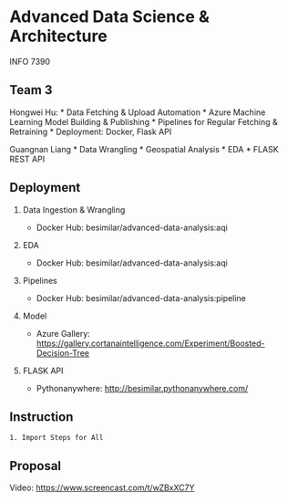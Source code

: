 # Advanced Data Science & Architecture
INFO 7390

## Team 3
Hongwei Hu:
	* Data Fetching & Upload Automation
	* Azure Machine Learning Model Building & Publishing
	* Pipelines for Regular Fetching & Retraining
	* Deployment: Docker, Flask API

Guangnan Liang
	* Data Wrangling
	* Geospatial Analysis
	* EDA
	* FLASK REST API

## Deployment
1. Data Ingestion & Wrangling
	* Docker Hub: besimilar/advanced-data-analysis:aqi

2. EDA 
	* Docker Hub: besimilar/advanced-data-analysis:aqi

3. Pipelines
	* Docker Hub: besimilar/advanced-data-analysis:pipeline

4. Model
	* Azure Gallery: https://gallery.cortanaintelligence.com/Experiment/Boosted-Decision-Tree

5. FLASK API
	* Pythonanywhere: http://besimilar.pythonanywhere.com/

## Instruction
	1. Import Steps for All

## Proposal
Video: https://www.screencast.com/t/wZBxXC7Y

